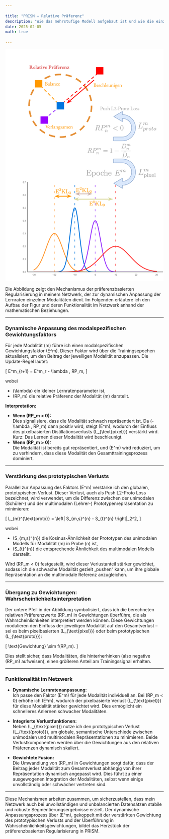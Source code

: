 ```yaml
---

title: "PRISM – Relative Präferenz"  
description: "Wie das mehrstufige Modell aufgebaut ist und wie die einzelnen Teile ineinandergreifen."  
date: 2025-02-05  
math: true  

---
```


![Relative Präferenz (Figur 1)](https://raw.githubusercontent.com/DavidRutkevich/PRISM-Docs/8d1a65675a64e6fc6c43bad46dfbbf8bb38a8e75/Relative%20Pref(1).svg)

Die Abbildung zeigt den Mechanismus der präferenzbasierten Regularisierung in meinem Netzwerk, der zur dynamischen Anpassung der Lernraten einzelner Modalitäten dient. Im Folgenden erläutere ich den Aufbau der Figur und deren Funktionalität im Netzwerk anhand der mathematischen Beziehungen.

---

### Dynamische Anpassung des modalspezifischen Gewichtungsfaktors

Für jede Modalität \(m\) führe ich einen modalspezifischen Gewichtungsfaktor \(E^m\). Dieser Faktor wird über die Trainingsepochen aktualisiert, um den Beitrag der jeweiligen Modalität anzupassen. Die Update-Regel lautet:

\[
E^m_{r+1} = E^m_r - \lambda \, RP_m,
\]

wobei  
- \(\lambda\) ein kleiner Lernratenparameter ist,  
- \(RP_m\) die relative Präferenz der Modalität \(m\) darstellt.

**Interpretation:**  
- **Wenn \(RP_m < 0\):**  
  Dies signalisiere, dass die Modalität schwach repräsentiert ist. Da \(-\lambda \, RP_m\) dann positiv wird, steigt \(E^m\), wodurch der Einfluss des pixelbasierten Distillationsverlusts \(L_{\text{pixel}}\) verstärkt wird. Kurz: Das Lernen dieser Modalität wird beschleunigt.
- **Wenn \(RP_m > 0\):**  
  Die Modalität ist bereits gut repräsentiert, und \(E^m\) wird reduziert, um zu verhindern, dass diese Modalität den Gesamttrainingsprozess dominiert.

---

### Verstärkung des prototypischen Verlusts

Parallel zur Anpassung des Faktors \(E^m\) verstärke ich den globalen, prototypischen Verlust. Dieser Verlust, auch als Push L2-Proto Loss bezeichnet, wird verwendet, um die Differenz zwischen der unimodalen (Schüler-) und der multimodalen (Lehrer-) Prototypenrepräsentation zu minimieren:

\[
L_{m}^{\text{proto}} = \left\| S_{m,s}^{n} - S_{t}^{n} \right\|_2^2,
\]

wobei  
- \(S_{m,s}^{n}\) die Kosinus-Ähnlichkeit der Prototypen des unimodalen Modells für Modalität \(m\) in Probe \(n\) ist,  
- \(S_{t}^{n}\) die entsprechende Ähnlichkeit des multimodalen Modells darstellt.

Wird \(RP_m < 0\) festgestellt, wird dieser Verlustanteil stärker gewichtet, sodass ich die schwache Modalität gezielt „pushen“ kann, um ihre globale Repräsentation an die multimodale Referenz anzugleichen.

---

### Übergang zu Gewichtungen: Wahrscheinlichkeitsinterpretation

Der untere Pfeil in der Abbildung symbolisiert, dass ich die berechneten relativen Präferenzwerte \(RP_m\) in Gewichtungen überführe, die als Wahrscheinlichkeiten interpretiert werden können. Diese Gewichtungen modulieren den Einfluss der jeweiligen Modalität auf den Gesamtverlust – sei es beim pixelbasierten \(L_{\text{pixel}}\) oder beim prototypischen \(L_{\text{proto}}\):

\[
\text{Gewichtung} \sim f(RP_m).
\]

Dies stellt sicher, dass Modalitäten, die hinterherhinken (also negative \(RP_m\) aufweisen), einen größeren Anteil am Trainingssignal erhalten.

---

### Funktionalität im Netzwerk

- **Dynamische Lernratenanpassung:**  
  Ich passe den Faktor \(E^m\) für jede Modalität individuell an. Bei \(RP_m < 0\) erhöhe ich \(E^m\), wodurch der pixelbasierte Verlust \(L_{\text{pixel}}\) für diese Modalität stärker gewichtet wird. Dies ermöglicht ein schnelleres Anlernen schwacher Modalitäten.

- **Integrierte Verlustfunktionen:**  
  Neben \(L_{\text{pixel}}\) nutze ich den prototypischen Verlust \(L_{\text{proto}}\), um globale, semantische Unterschiede zwischen unimodalen und multimodalen Repräsentationen zu minimieren. Beide Verlustkomponenten werden über die Gewichtungen aus den relativen Präferenzen dynamisch skaliert.

- **Gewichtete Fusion:**  
  Die Umwandlung von \(RP_m\) in Gewichtungen sorgt dafür, dass der Beitrag jeder Modalität zum Gesamtverlust abhängig von ihrer Repräsentation dynamisch angepasst wird. Dies führt zu einer ausgewogenen Integration der Modalitäten, selbst wenn einige unvollständig oder schwächer vertreten sind.

---

Diese Mechanismen arbeiten zusammen, um sicherzustellen, dass mein Netzwerk auch bei unvollständigen und unbalancierten Datensätzen stabile und robuste Segmentierungsergebnisse erzielt. Der dynamische Anpassungsprozess über \(E^m\), gekoppelt mit der verstärkten Gewichtung des prototypischen Verlusts und der Überführung in Wahrscheinlichkeitsgewichtungen, bildet das Herzstück der präferenzbasierten Regularisierung in PRISM.